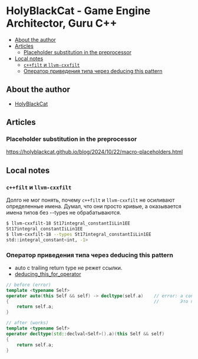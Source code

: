 # HolyBlackCat - Game Engine Architector, Guru C++

- [About the author](#about-the-author)
- [Articles](#articles)
  - [Placeholder substitution in the preprocessor](#placeholder-substitution-in-the-preprocessor)
- [Local notes](#local-notes)
  - [`c++filt` и `llvm-cxxfilt`](#cfilt-и-llvm-cxxfilt)
  - [Оператор приведения типа через deducing this pattern](#оператор-приведения-типа-через-deducing-this-pattern)

## About the author

- [HolyBlackCat](https://github.com/HolyBlackCat)

## Articles

### Placeholder substitution in the preprocessor

https://holyblackcat.github.io/blog/2024/10/22/macro-placeholders.html

## Local notes

### `c++filt` и `llvm-cxxfilt`

Долго не мог понять, почему `c++filt` и `llvm-cxxfilt` не осиливают определенные имена. Думал, что они просто кривые, а оказывается имена типов без --types не обрабатываются.

```bash
$ llvm-cxxfilt-18 St17integral_constantIiLin1EE
St17integral_constantIiLin1EE
$ llvm-cxxfilt-18 --types St17integral_constantIiLin1EE
std::integral_constant<int, -1>
```

### Оператор приведения типа через deducing this pattern

- auto с trailing return type не режет ссылки.
- [deducing_this_for_operator](../code/my/deducing_this_for_operator.cpp)

```cpp
// before (error)
template <typename Self>
operator auto(this Self && self) -> decltype(self.a)    // error: a conversion function cannot have a trailing return type
{                                                       //        Это похоже на искусственное ограничение
    return self.a;
}

// after (works)
template <typename Self>
operator decltype(std::declval<Self>().a)(this Self && self)
{
    return self.a;
}
```
